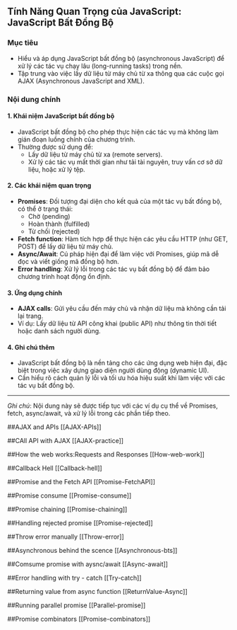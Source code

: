 ## Tính Năng Quan Trọng của JavaScript: JavaScript Bất Đồng Bộ

### Mục tiêu

- Hiểu và áp dụng JavaScript bất đồng bộ (asynchronous JavaScript) để xử lý các tác vụ chạy lâu (long-running tasks) trong nền.
- Tập trung vào việc lấy dữ liệu từ máy chủ từ xa thông qua các cuộc gọi AJAX (Asynchronous JavaScript and XML).

### Nội dung chính

#### 1. Khái niệm JavaScript bất đồng bộ

- JavaScript bất đồng bộ cho phép thực hiện các tác vụ mà không làm gián đoạn luồng chính của chương trình.
- Thường được sử dụng để:
  - Lấy dữ liệu từ máy chủ từ xa (remote servers).
  - Xử lý các tác vụ mất thời gian như tải tài nguyên, truy vấn cơ sở dữ liệu, hoặc xử lý tệp.

#### 2. Các khái niệm quan trọng

- **Promises**: Đối tượng đại diện cho kết quả của một tác vụ bất đồng bộ, có thể ở trạng thái:
  - Chờ (pending)
  - Hoàn thành (fulfilled)
  - Từ chối (rejected)
- **Fetch function**: Hàm tích hợp để thực hiện các yêu cầu HTTP (như GET, POST) để lấy dữ liệu từ máy chủ.
- **Async/Await**: Cú pháp hiện đại để làm việc với Promises, giúp mã dễ đọc và viết giống mã đồng bộ hơn.
- **Error handling**: Xử lý lỗi trong các tác vụ bất đồng bộ để đảm bảo chương trình hoạt động ổn định.

#### 3. Ứng dụng chính

- **AJAX calls**: Gửi yêu cầu đến máy chủ và nhận dữ liệu mà không cần tải lại trang.
- Ví dụ: Lấy dữ liệu từ API công khai (public API) như thông tin thời tiết hoặc danh sách người dùng.

#### 4. Ghi chú thêm

- JavaScript bất đồng bộ là nền tảng cho các ứng dụng web hiện đại, đặc biệt trong việc xây dựng giao diện người dùng động (dynamic UI).
- Cần hiểu rõ cách quản lý lỗi và tối ưu hóa hiệu suất khi làm việc với các tác vụ bất đồng bộ.

---

_Ghi chú_: Nội dung này sẽ được tiếp tục với các ví dụ cụ thể về Promises, fetch, async/await, và xử lý lỗi trong các phần tiếp theo.

##AJAX and APIs [[AJAX-APIs]]

##CAll API with AJAX [[AJAX-practice]]

##How the web works:Requests and Responses [[How-web-work]]

##Callback Hell [[Callback-hell]]

##Promise and the Fetch API [[Promise-FetchAPI]]

##Promise consume [[Promise-consume]]

##Promise chaining [[Promise-chaining]]

##Handling rejected promise [[Promise-rejected]]

##Throw error manually [[Throw-error]]

##Asynchronous behind the scence [[Asynchronous-bts]]

##Comsume promise with aysnc/await [[Async-await]]

##Error handling with try - catch [[Try-catch]]

##Returning value from async function [[ReturnValue-Async]]

##Running parallel promise [[Parallel-promise]]

##Promise combinators [[Promise-combinators]]
